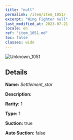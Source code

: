 ```yaml
---
title: "null"
permalink: /item/item_1051/
excerpt: "Wing Fighter null"
last_modified_at: 2023-07-21
locale: en
ref: "item_1051.md"
toc: false
classes: wide
---
```



 ![Unknown_1051](/images/item/Settlement_star_p.png)



## Details

 **Name:** *Settlement_star* 

 **Description:** 

 **Rarity:** 1 

 **Type:** 1 

 **Suction:** true 

 **Auto Suction:** false 


